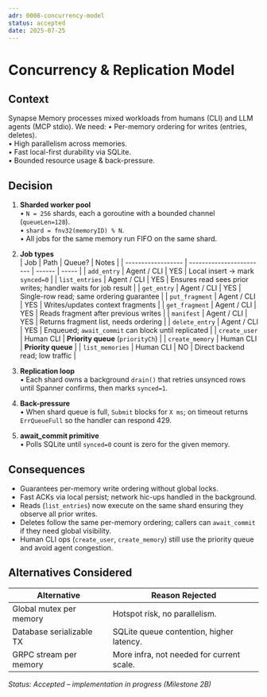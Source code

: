 ```yaml
---
adr: 0008-concurrency-model
status: accepted
date: 2025-07-25
---
```

# Concurrency & Replication Model

## Context
Synapse Memory processes mixed workloads from humans (CLI) and LLM agents (MCP stdio).
We need:
• Per-memory ordering for writes (entries, deletes).  
• High parallelism across memories.  
• Fast local-first durability via SQLite.  
• Bounded resource usage & back-pressure.

## Decision
1. **Sharded worker pool**  
   • `N = 256` shards, each a goroutine with a bounded channel (`queueLen=128`).  
   • `shard = fnv32(memoryID) % N`.  
   • All jobs for the same memory run FIFO on the same shard.

2. **Job types**  
   | Job                | Path                     | Queue? | Notes |
   | ------------------ | ------------------------ | ------ | ----- |
   | `add_entry`        | Agent / CLI             | YES    | Local insert → mark `synced=0` |
   | `list_entries`     | Agent / CLI            | YES    | Ensures read sees prior writes; handler waits for job result |
   | `get_entry`        | Agent / CLI            | YES    | Single-row read; same ordering guarantee |
   | `put_fragment`     | Agent / CLI            | YES    | Writes/updates context fragments |
   | `get_fragment`     | Agent / CLI            | YES    | Reads fragment after previous writes |
   | `manifest`         | Agent / CLI            | YES    | Returns fragment list, needs ordering |
   | `delete_entry`     | Agent / CLI            | YES    | Enqueued; `await_commit` can block until replicated |
   | `create_user`      | Human CLI               | **Priority queue** (`priorityCh`) |
   | `create_memory`    | Human CLI               | **Priority queue** |
   | `list_memories`    | Human CLI               | NO     | Direct backend read; low traffic |

3. **Replication loop**  
   • Each shard owns a background `drain()` that retries unsynced rows until Spanner confirms, then marks `synced=1`.

4. **Back-pressure**  
   • When shard queue is full, `Submit` blocks for `X ms`; on timeout returns `ErrQueueFull` so the handler can respond 429.

5. **await_commit primitive**  
   • Polls SQLite until `synced=0` count is zero for the given memory.

## Consequences
+ Guarantees per-memory write ordering without global locks.  
+ Fast ACKs via local persist; network hic-ups handled in the background.  
+ Reads (`list_entries`) now execute on the same shard ensuring they observe all prior writes.  
+ Deletes follow the same per-memory ordering; callers can `await_commit` if they need global visibility.  
+ Human CLI ops (`create_user`, `create_memory`) still use the priority queue and avoid agent congestion.

## Alternatives Considered
| Alternative | Reason Rejected |
| --- | --- |
| Global mutex per memory | Hotspot risk, no parallelism. |
| Database serializable TX | SQLite queue contention, higher latency. |
| GRPC stream per memory | More infra, not needed for current scale. |

_Status: Accepted – implementation in progress (Milestone 2B)_ 
